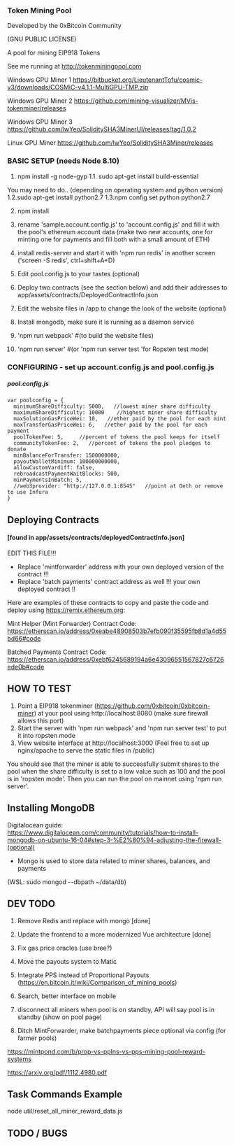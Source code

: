 ### Token Mining Pool  

Developed by the 0xBitcoin Community

(GNU PUBLIC LICENSE)

A pool for mining EIP918 Tokens

See me running at http://tokenminingpool.com


Windows GPU Miner 1
https://bitbucket.org/LieutenantTofu/cosmic-v3/downloads/COSMiC-v4.1.1-MultiGPU-TMP.zip

Windows GPU Miner 2
 https://github.com/mining-visualizer/MVis-tokenminer/releases

 Windows GPU Miner 3
 https://github.com/lwYeo/SoliditySHA3MinerUI/releases/tag/1.0.2

 Linux GPU Miner
 https://github.com/lwYeo/SoliditySHA3Miner/releases


### BASIC SETUP  (needs Node 8.10)
1. npm install -g node-gyp
1.1. sudo apt-get install build-essential

You may need to do.. (depending on operating system and python version)
1.2.sudo apt-get install python2.7
1.3.npm config set python python2.7

2. npm install

3. rename 'sample.account.config.js' to 'account.config.js' and fill it with the pool's ethereum account data (make two new accounts, one for minting one for payments and fill both with a small amount of ETH)

4. install redis-server and start it with 'npm run redis' in another screen ('screen -S redis', ctrl+shift+A+D)

5. Edit pool.config.js to your tastes (optional)

6. Deploy two contracts (see the section below) and add their addresses to app/assets/contracts/DeployedContractInfo.json

7. Edit the website files in /app  to change the look of the website (optional)
8. Install mongodb, make sure it is running as a daemon service
9. 'npm run webpack'  #(to build the website files)
10. 'npm run server' #(or 'npm run server test 'for Ropsten test mode)



### CONFIGURING  - set up  account.config.js and pool.config.js

##### pool.config.js

```
var poolconfig = {
  minimumShareDifficulty: 5000,   //lowest miner share difficulty
  maximumShareDifficulty: 10000    //highest miner share difficulty
  maxSolutionGasPriceWei: 10,   //ether paid by the pool for each mint
  maxTransferGasPriceWei: 6,   //ether paid by the pool for each payment
  poolTokenFee: 5,     //percent of tokens the pool keeps for itself
  communityTokenFee: 2,   //percent of tokens the pool pledges to donate
  minBalanceForTransfer: 1500000000,   
  payoutWalletMinimum: 100000000000,
  allowCustomVardiff: false,
  rebroadcastPaymentWaitBlocks: 500,
  minPaymentsInBatch: 5,
  //web3provider: "http://127.0.0.1:8545"   //point at Geth or remove to use Infura
}
```

## Deploying Contracts
####     [found in app/assets/contracts/deployedContractInfo.json]
EDIT THIS FILE!!!

* Replace 'mintforwarder' address with your own deployed version of the contract !!!
* Replace 'batch payments' contract address as well !!! your own deployed contract !!

Here are examples of these contracts to copy and paste the code and deploy using https://remix.ethereum.org:

Mint Helper (Mint Forwarder) Contract Code:
https://etherscan.io/address/0xeabe48908503b7efb090f35595fb8d1a4d55bd66#code

Batched Payments Contract Code:
https://etherscan.io/address/0xebf6245689194a6e43096551567827c6726ede0b#code


## HOW TO TEST
1. Point a EIP918 tokenminer (https://github.com/0xbitcoin/0xbitcoin-miner) at your pool using http://localhost:8080   (make sure firewall allows this port)
2. Start the server with 'npm run webpack' and 'npm run server test' to put it into ropsten mode
3. View website interface at http://localhost:3000 (Feel free to set up nginx/apache to serve the static files in /public)

You should see that the miner is able to successfully submit shares to the pool when the share difficulty is set to a low value such as 100 and the pool is in 'ropsten mode'.  Then you can run the pool on mainnet using 'npm run server'.


## Installing MongoDB

Digitalocean guide:
https://www.digitalocean.com/community/tutorials/how-to-install-mongodb-on-ubuntu-16-04#step-3-%E2%80%94-adjusting-the-firewall-(optional)

 - Mongo is used to store data related to miner shares, balances, and payments

 (WSL: sudo mongod --dbpath ~/data/db)



## DEV TODO 
1. Remove Redis and replace with mongo   [done]
2. Update the frontend to a more modernized Vue architecture  [done] 
3. Fix gas price oracles  (use bree?)
4. Move the payouts system to Matic
5. Integrate PPS instead of Proportional Payouts (https://en.bitcoin.it/wiki/Comparison_of_mining_pools)
6. Search, better interface on mobile 
7. disconnect all miners when pool is on standby, API will say pool is in standby  (show on pool page) 

8. Ditch MintForwarder,  make batchpayments piece optional  via config (for farmer pools) 



https://mintpond.com/b/prop-vs-pplns-vs-pps-mining-pool-reward-systems


https://arxiv.org/pdf/1112.4980.pdf


## Task Commands Example
node util/reset_all_miner_reward_data.js




## TODO / BUGS
